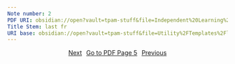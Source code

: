 ```yaml
---
Note number: 2
PDF URI: obsidian://open?vault=tpam-stuff&file=Independent%20Learning%2FTQFT%2FMaterial%2F0.%20Topology%20Notes%20(pre%20project).pdf
Title Stem: last fr
URI base: obsidian://open?vault=tpam-stuff&file=Utility%2FTemplates%2Flast%20fr%20note%20
---
```

<div style="display: flex; justify-content: center; gap: 10px;">
	<a 
	href="obsidian://open?vault=tpam-stuff&file=Utility%2FTemplates%2Flast%20fr%20note%203" class="button">Next
	</a> 
	<a 
	href="obsidian://open?vault=tpam-stuff&file=Independent%20Learning%2FTQFT%2FMaterial%2F0.%20Topology%20Notes%20(pre%20project).pdf#page=5" class="button">Go to PDF Page 5
	</a> 
	<a 
	href="obsidian://open?vault=tpam-stuff&file=Utility%2FTemplates%2Flast%20fr%20note%201" class="button">Previous
	</a> 
</div>
